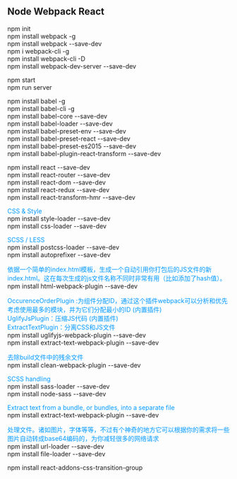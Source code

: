 ## Node Webpack React

npm init  
npm install webpack -g  
npm install webpack --save-dev  
npm i webpack-cli -g  
npm install webpack-cli -D  
npm install webpack-dev-server --save-dev  


npm start  
npm run server  


npm install babel -g  
npm install babel-cli -g  
npm install babel-core --save-dev  
npm install babel-loader --save-dev  
npm install babel-preset-env --save-dev  
npm install babel-preset-react --save-dev  
npm install babel-preset-es2015 --save-dev  
npm install babel-plugin-react-transform --save-dev  


npm install react --save-dev  
npm install react-router --save-dev  
npm install react-dom --save-dev  
npm install react-redux --save-dev  
npm install react-transform-hmr --save-dev  
  

<font color=#0099ff>CSS & Style</font>   
npm install style-loader --save-dev   
npm install css-loader --save-dev  


<font color=#0099ff>SCSS / LESS</font>   
npm install postcss-loader --save-dev   
npm install autoprefixer --save-dev  


<font color=#0099ff>依据一个简单的index.html模板，生成一个自动引用你打包后的JS文件的新index.html。这在每次生成的js文件名称不同时非常有用（比如添加了hash值）。</font>   
npm install html-webpack-plugin --save-dev  

<font color=#0099ff>OccurenceOrderPlugin :为组件分配ID，通过这个插件webpack可以分析和优先考虑使用最多的模块，并为它们分配最小的ID (内置插件)</font>  
<font color=#0099ff>UglifyJsPlugin：压缩JS代码 (内置插件)</font>  
<font color=#0099ff>ExtractTextPlugin：分离CSS和JS文件</font>  
npm install uglifyjs-webpack-plugin --save-dev  
npm install extract-text-webpack-plugin --save-dev  


<font color=#0099ff>去除build文件中的残余文件</font>  
npm install clean-webpack-plugin --save-dev  


<font color=#0099ff>SCSS handling</font>  
npm install sass-loader --save-dev  
npm install node-sass --save-dev  


<font color=#0099ff>Extract text from a bundle, or bundles, into a separate file</font>  
npm install extract-text-webpack-plugin --save-dev  


<font color=#0099ff>处理文件。诸如图片，字体等等，不过有个神奇的地方它可以根据你的需求将一些图片自动转成base64编码的，为你减轻很多的网络请求</font>  
npm install url-loader --save-dev  
npm install file-loader --save-dev  

npm install react-addons-css-transition-group